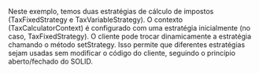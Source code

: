 Neste exemplo, temos duas estratégias de cálculo de impostos (TaxFixedStrategy e TaxVariableStrategy). O contexto (TaxCalculatorContext) é configurado com uma estratégia inicialmente (no caso, TaxFixedStrategy). O cliente pode trocar dinamicamente a estratégia chamando o método setStrategy. Isso permite que diferentes estratégias sejam usadas sem modificar o código do cliente, seguindo o princípio aberto/fechado do SOLID.
